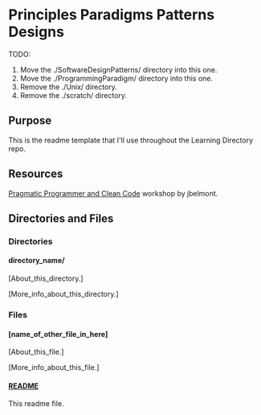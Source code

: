# Principles Paradigms Patterns Designs

TODO:

1. Move the ./SoftwareDesignPatterns/ directory into this one.
2. Move the ./ProgrammingParadigm/ directory into this one.
3. Remove the ./Unix/ directory.
4. Remove the ./scratch/ directory.

## Purpose

This is the readme template that I'll use throughout the Learning Directory repo.

## Resources

[Pragmatic Programmer and Clean Code](https://github.com/jbelmont/pragmatic-programmer-and-clean-code-workshop) workshop by jbelmont.

## Directories and Files

### Directories

#### directory_name/

[About_this_directory.]

[More_info_about_this_directory.]

### Files

#### [name_of_other_file_in_here]

[About_this_file.]

[More_info_about_this_file.]

#### [README](./README.md)

This readme file.
